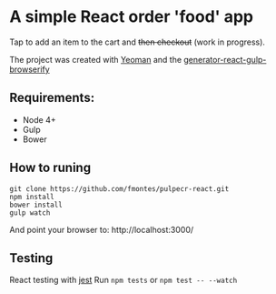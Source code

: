 # A simple React order 'food' app
Tap to add an item to the cart and ~~then checkout~~ (work in progress).

The project was created with [Yeoman](http://yeoman.io/) and the [generator-react-gulp-browserify](https://github.com/randylien/generator-react-gulp-browserify/) 

## Requirements:
- Node 4+
- Gulp
- Bower

## How to runing
```
git clone https://github.com/fmontes/pulpecr-react.git
npm install
bower install
gulp watch
```
And point your browser to: http://localhost:3000/

## Testing
React testing with [jest](https://facebook.github.io/jest/)
Run ```npm tests``` or ```npm test -- --watch```


